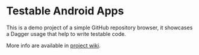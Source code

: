 Testable Android Apps
===================

This is a demo project of a simple GitHub repository browser, it showcases a Dagger usage that help to write testable code.

More info are available in [project wiki](https://github.com/fabioCollini/TestableAndroidApps/wiki).